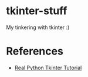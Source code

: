 # tkinter-stuff
My tinkering with tkinter :)

# References
  
- [Real Python Tkinter Tutorial](https://realpython.com/python-gui-tkinter/)